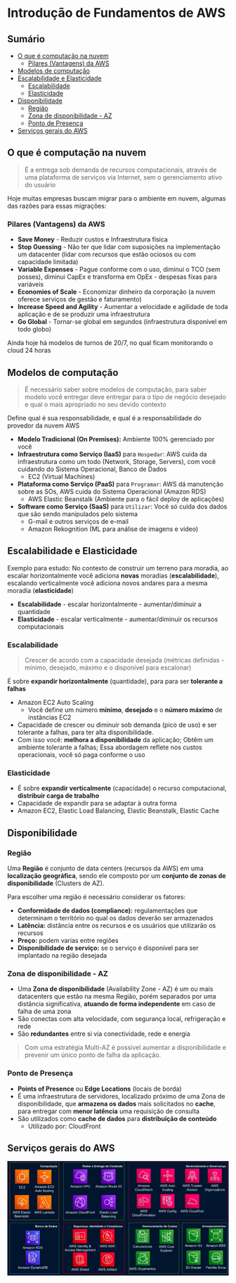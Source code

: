 <h1> Introdução de Fundamentos de AWS </h1>

<h2> Sumário </h2>

- [O que é computação na nuvem](#o-que-é-computação-na-nuvem)
  - [Pilares (Vantagens) da AWS](#pilares-vantagens-da-aws)
- [Modelos de computação](#modelos-de-computação)
- [Escalabilidade e Elasticidade](#escalabilidade-e-elasticidade)
  - [Escalabilidade](#escalabilidade)
  - [Elasticidade](#elasticidade)
- [Disponibilidade](#disponibilidade)
  - [Região](#região)
  - [Zona de disponibilidade - AZ](#zona-de-disponibilidade---az)
  - [Ponto de Presença](#ponto-de-presença)
- [Serviços gerais do AWS](#serviços-gerais-do-aws)

## O que é computação na nuvem

> É a entrega sob demanda de recursos computacionais, através de uma plataforma de serviços via Internet, sem o gerenciamento ativo do usuário

Hoje muitas empresas buscam migrar para o ambiente em nuvem, algumas das razões para essas migrações:

### Pilares (Vantagens) da AWS

- **Save Money** - Reduzir custos e Infraestrutura física
- **Stop Guessing** - Não ter que lidar com suposições na implementação um datacenter (lidar com recursos que estão ociosos ou com capacidade limitada)
- **Variable Expenses** - Pague conforme com o uso, diminui o TCO (sem posses), diminui CapEx e transforma em OpEx - despesas fixas para variáveis
- **Economies of Scale** - Economizar dinheiro da corporação (a nuvem oferece serviços de gestão e faturamento)
- **Increase Speed and Agility** - Aumentar a velocidade e agilidade de toda aplicação e de se produzir uma infraestrutura
- **Go Global** - Tornar-se global em segundos (infraestrutura disponível em todo globo)

Ainda hoje há modelos de turnos de 20/7, no qual ficam monitorando o cloud 24 horas

## Modelos de computação

> É necessário saber sobre modelos de computação, para saber modelo você entregar deve entregar para o tipo de negócio desejado e qual o mais apropriado no seu devido contexto

Define qual é sua responsabilidade, e qual é a responsabilidade do provedor da nuvem AWS

- **Modelo Tradicional (On Premises):** Ambiente 100% gerenciado por você
- **Infraestrutura como Serviço (IaaS)** para `Hospedar`: AWS cuida da infraestrutura como um todo (Network, Storage, Servers), com você cuidando do Sistema Operacional, Banco de Dados
  - EC2 (Virtual Machines)
- **Plataforma como Serviço (PaaS)** para `Programar`: AWS dá manutenção sobre as SOs, AWS cuida do Sistema Operacional (Amazon RDS)
  - AWS Elastic Beanstalk (Ambiente para o fácil deploy de aplicações)
- **Software como Serviço (SaaS)** para `Utilizar`: Você só cuida dos dados que são sendo manipulados pelo sistema
  - G-mail e outros serviços de e-mail
  - Amazon Rekognition (ML para análise de imagens e vídeo)

## Escalabilidade e Elasticidade

Exemplo para estudo: No contexto de construir um terreno para moradia, ao escalar horizontalmente você adiciona **novas** moradias (**escalabilidade**), escalando verticalmente você adiciona novos andares para a mesma moradia (**elasticidade**)

- **Escalabilidade** - escalar horizontalmente - aumentar/diminuir a quantidade
- **Elasticidade** - escalar verticalmente - aumentar/diminuir os recursos computacionais

### Escalabilidade

> Crescer de acordo com a capacidade desejada (métricas definidas - mínimo, desejado, máximo e o disponível para escalonar)

É sobre **expandir horizontalmente** (quantidade), para para ser **tolerante a falhas**

- Amazon EC2 Auto Scaling
  - Você define um número **mínimo**, **desejado** e o **número máximo** de instâncias EC2
- Capacidade de crescer ou diminuir sob demanda (pico de uso) e ser tolerante a falhas, para ter alta disponibilidade.
- Com isso você: **melhora a disponibilidade** da aplicação; Obtêm um ambiente tolerante a falhas; Essa abordagem reflete nos custos operacionais, você só paga conforme o uso

### Elasticidade

- É sobre **expandir verticalmente** (capacidade) o recurso computacional, **distribuir carga de trabalho**
- Capacidade de expandir para se adaptar à outra forma
- Amazon EC2, Elastic Load Balancing, Elastic Beanstalk, Elastic Cache

## Disponibilidade

### Região

Uma **Região** é conjunto de data centers (recursos da AWS) em uma **localização geográfica**, sendo ele composto por um **conjunto de zonas de disponibilidade** (Clusters de AZ).

Para escolher uma região é necessário considerar os fatores:

- **Conformidade de dados (compliance):** regulamentações que determinam o território no qual os dados deverão ser armazenados
- **Latência:** distância entre os recursos e os usuários que utilizarão os recursos
- **Preço:** podem varias entre regiões
- **Disponibilidade de serviço:** se o serviço é disponível para ser implantado na região desejada

### Zona de disponibilidade - AZ

- Uma **Zona de disponibilidade** (Availability Zone - AZ) é um ou mais datacenters que estão na mesma Região, porém separados por uma distância significativa, **atuando de forma independente** em caso de falha de uma zona
- São conectas com alta velocidade, com segurança local, refrigeração e rede
- São **redundantes** entre si via conectividade, rede e energia

> Com uma estratégia Multi-AZ é possível aumentar a disponibilidade e prevenir um único ponto de falha da aplicação.

### Ponto de Presença

- **Points of Presence** ou **Edge Locations** (locais de borda)
- É uma infraestrutura de servidores, localizado próximo de uma Zona de disponibilidade, que **armazena os dados** mais solicitados no **cache**, para entregar com **menor latência** uma requisição de consulta
- São utilizados como **cache de dados** para **distribuição de conteúdo**
  - Utilizado por: CloudFront

## Serviços gerais do AWS

![Conteúdo](./images/all-services.PNG)
